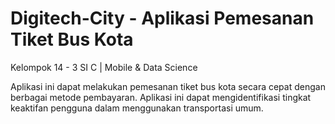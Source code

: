 # Digitech-City - Aplikasi Pemesanan Tiket Bus Kota
Kelompok 14 - 3 SI C | Mobile & Data Science

Aplikasi ini dapat melakukan pemesanan tiket bus kota secara cepat dengan berbagai metode pembayaran.
Aplikasi ini dapat mengidentifikasi tingkat keaktifan pengguna dalam menggunakan transportasi umum. 
